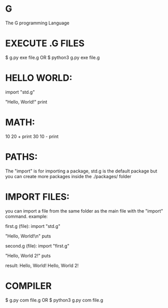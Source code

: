 # G
The G programming Language

# EXECUTE .G FILES

$ g.py exe file.g
OR
$ python3 g.py exe file.g

# HELLO WORLD:

import "std.g"

"Hello, World!" print

# MATH:

10 20 + print
30 10 - print

# PATHS:

The "import" is for importing a package, std.g is the default package but you can create more packages inside the ./packages/ folder

# IMPORT FILES:

you can import a file from the same folder as the main file with the "import" command.
example:

first.g (file):
import "std.g"

"Hello, World!\n" puts

second.g (file):
import "first.g"

"Hello, World 2!" puts

result:
Hello, World!
Hello, World 2!

# COMPILER

$ g.py com file.g
OR
$ python3 g.py com file.g
